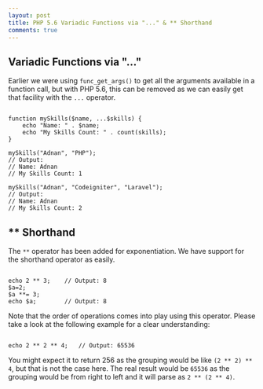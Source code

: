 ```yaml
---
layout: post
title: PHP 5.6 Variadic Functions via "..." & ** Shorthand
comments: true
---
```


## Variadic Functions via "..."

Earlier we were using `func_get_args()` to get all the arguments available in a function call, but with PHP 5.6, this can be removed as we can easily get that facility with the `...` operator.

<pre><code class="php">
function mySkills($name, ...$skills) {
    echo "Name: " . $name;
    echo "My Skills Count: " . count(skills);
}
 
mySkills("Adnan", "PHP");
// Output:
// Name: Adnan
// My Skills Count: 1
 
mySkills("Adnan", "Codeigniter", "Laravel");
// Output:
// Name: Adnan
// My Skills Count: 2
</code></pre>

## ** Shorthand

The `**` operator has been added for exponentiation. We have support for the shorthand operator as easily.

<pre><code class="php">
echo 2 ** 3;    // Output: 8
$a=2;
$a **= 3;
echo $a;        // Output: 8
</code></pre>

Note that the order of operations comes into play using this operator. Please take a look at the following example for a clear understanding:

<pre><code class="php">
echo 2 ** 2 ** 4;   // Output: 65536
</code></pre>

You might expect it to return 256 as the grouping would be like `(2 ** 2) ** 4`, but that is not the case here. The real result would be `65536` as the grouping would be from right to left and it will parse as `2 ** (2 ** 4)`.